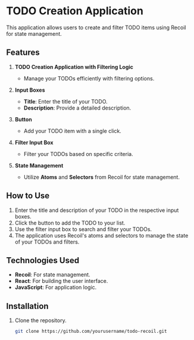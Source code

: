 # TODO Creation Application

This application allows users to create and filter TODO items using Recoil for state management.

## Features

1. **TODO Creation Application with Filtering Logic** 
   - Manage your TODOs efficiently with filtering options.

2. **Input Boxes**
   - **Title**: Enter the title of your TODO.
   - **Description**: Provide a detailed description.

3. **Button**
   - Add your TODO item with a single click.

4. **Filter Input Box**
   - Filter your TODOs based on specific criteria.

5. **State Management**
   - Utilize **Atoms** and **Selectors** from Recoil for state management.

## How to Use

1. Enter the title and description of your TODO in the respective input boxes.
2. Click the button to add the TODO to your list.
3. Use the filter input box to search and filter your TODOs.
4. The application uses Recoil's atoms and selectors to manage the state of your TODOs and filters.

## Technologies Used

- **Recoil**: For state management.
- **React**: For building the user interface.
- **JavaScript**: For application logic.

## Installation

1. Clone the repository.
   ```sh
   git clone https://github.com/yourusername/todo-recoil.git
